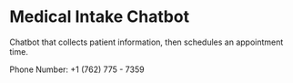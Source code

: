 # Medical Intake Chatbot

Chatbot that collects patient information, then schedules an appointment time. 

Phone Number: +1 (762) 775 - 7359

